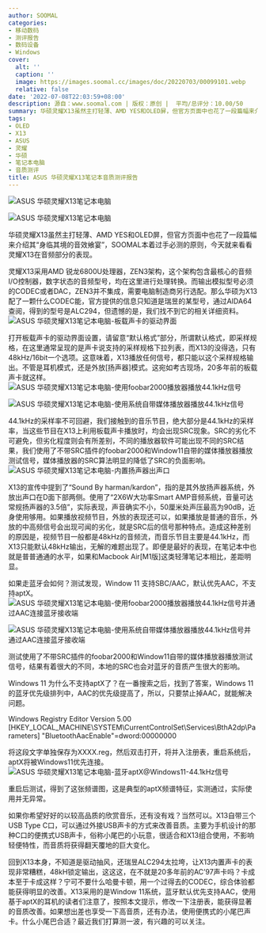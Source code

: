 ```yaml
---
author: SOOMAL
categories:
- 移动数码
- 测评报告
- 数码设备
- Windows
cover:
  alt: ''
  caption: ''
  image: https://images.soomal.cc/images/doc/20220703/00099101.webp
  relative: false
date: '2022-07-08T22:03:59+08:00'
description: 源自：www.soomal.com | 版权：原创 |  平均/总评分：10.00/50
summary: 华硕灵耀X13虽然主打轻薄、AMD YES和OLED屏，但官方页面中也花了一段篇幅来介绍其“身临其境的音效飨宴”，SOOMAL本着过手必测的原则，今天就来看看灵耀X13在音频部分的表现。
tags:
- OLED
- X13
- ASUS
- 灵耀
- 华硕
- 笔记本电脑
- 音质测评
title: ASUS 华硕灵耀X13笔记本音质测评报告
---
```


![ASUS 华硕灵耀X13笔记本电脑](https://images.soomal.cc/images/doc/20220623/00099007_01.webp)



![ASUS 华硕灵耀X13笔记本电脑](https://images.soomal.cc/images/doc/20220623/00099008_01.webp)



华硕灵耀X13虽然主打轻薄、AMD YES和OLED屏，但官方页面中也花了一段篇幅来介绍其“身临其境的音效飨宴”，SOOMAL本着过手必测的原则，今天就来看看灵耀X13在音频部分的表现。

灵耀X13采用AMD 锐龙6800U处理器，ZEN3架构，这个架构包含最核心的音频I/O控制器，数字状态的音频型号，均在这里进行处理转换。而输出模拟型号必须的CODEC或者DAC，ZEN3并不集成，需要电脑制造商另行选配。那么华硕为X13配了一颗什么CODEC能，官方提供的信息只知道是瑞昱的某型号，通过AIDA64查阅，得到的型号是ALC294，但遗憾的是，我们找不到它的相关详细资料。
![ASUS 华硕灵耀X13笔记本电脑-板载声卡的驱动界面](https://images.soomal.cc/images/doc/20220703/00099102.webp)




打开板载声卡的驱动界面设置，请留意“默认格式”部分，所谓默认格式，即采样规格，在这里通常呈现的是声卡说支持的采样规格下拉列表，而X13的没得选，只有48kHz/16bit一个选项。这意味着，X13播放任何信号，都只能以这个采样规格输出。不管是耳机模式，还是外放[扬声器]模式。这宛如考古现场，20多年前的板载声卡就这样。
![ASUS 华硕灵耀X13笔记本电脑-使用foobar2000播放器播放44.1kHz信号](https://images.soomal.cc/images/doc/20220703/00099103_01.webp)




![ASUS 华硕灵耀X13笔记本电脑-使用系统自带媒体播放器播放44.1kHz信号](https://images.soomal.cc/images/doc/20220703/00099104_01.webp)




44.1kHz的采样率不可回避，我们接触到的音乐节目，绝大部分是44.1kHz的采样率，当这些节目在X13上利用板载声卡播放时，均会出现SRC现象。SRC的劣化不可避免，但劣化程度则会有所差别，不同的播放器软件可能出现不同的SRC结果，我们使用了不带SRC插件的foobar2000和Window11自带的媒体播放器播放测试信号，媒体播放器的SRC算法明显的降低了SRC的负面影响。
![ASUS 华硕灵耀X13笔记本电脑-内置扬声器出声口](https://images.soomal.cc/images/doc/20220703/00099087_01.webp)




X13的宣传中提到了“Sound By harman/kardon”，指的是其外放扬声器系统，外放出声口在D面下部两侧。使用了“2X6W大功率Smart AMP音频系统，音量可达常规扬声器的3.5倍”，实际表现，声音确实不小，50厘米处声压最高为90dB，近身使用够用。如果播放视频节目，外放的表现还可以，如果播放是普通的音乐，外放的中高频信号会出现可闻的劣化，就是SRC后的信号那种特点。造成这种差别的原因是，视频节目一般都是48kHz的音频流，而音乐节目主要是44.1kHz，而X13只能默认48kHz输出，无解的难题出现了。即便是最好的表现，在笔记本中也就是普普通通的水平，如果和Macbook Air[M1版]这类轻薄笔记本相比，差距明显。

如果走蓝牙会如何？测试发现，Window 11 支持SBC/AAC，默认优先AAC，不支持aptX。 
![ASUS 华硕灵耀X13笔记本电脑-使用foobar2000播放器播放44.1kHz信号并通过AAC连接蓝牙接收端](https://images.soomal.cc/images/doc/20220703/00099105_01.webp)




![ASUS 华硕灵耀X13笔记本电脑-使用系统自带媒体播放器播放44.1kHz信号并通过AAC连接蓝牙接收端](https://images.soomal.cc/images/doc/20220703/00099106_01.webp)




测试使用了不带SRC插件的foobar2000和Window11自带的媒体播放器播放测试信号，结果有着很大的不同，本地的SRC也会对蓝牙的音质产生很大的影响。

Windows 11 为什么不支持aptX了？在一番搜索之后，找到了答案，Windows 11的蓝牙优先级排列中，AAC的优先级提高了，所以，只要禁止掉AAC，就能解决问题。


Windows Registry Editor Version 5.00
[HKEY_LOCAL_MACHINE\SYSTEM\CurrentControlSet\Services\BthA2dp\Parameters]
"BluetoothAacEnable"=dword:00000000

将这段文字单独保存为XXXX.reg，然后双击打开，将并入注册表，重启系统后，aptX将被Windows11优先连接。
![ASUS 华硕灵耀X13笔记本电脑-蓝牙aptX@Windows11-44.1kHz信号](https://images.soomal.cc/images/doc/20220703/00099107.webp)




重启后测试，得到了这张频谱图，这是典型的aptX频谱特征，实测通过，实际使用并无异常。

如果你希望好好的以较高品质的欣赏音乐，还有没有戏？当然可以。X13自带三个USB Type C口，可以通过外接USB声卡的方式来改善音质。主要为手机设计的那种C口的便携式USB声卡，俗称小尾巴的小玩意，很适合和X13组合使用，不影响轻便特性，而音质将获得翻天覆地的巨大变化。

回到X13本身，不知道是驱动抽风，还瑞昱ALC294太拉垮，让X13内置声卡的表现非常糟糕，48kH锁定输出，这这这，在不就是20多年前的AC’97声卡吗？卡成本至于卡成这样？宁可不要什么哈曼卡顿，用一个过得去的CODEC，综合体验都能获得明显的改善。X13采用的是Window 11系统，蓝牙默认优先支持AAC，使用基于aptX的耳机的读者们注意了，按照本文提示，修改一下注册表，能获得显著的音质改善。如果想出差也享受一下高音质，还有办法，使用便携式的小尾巴声卡。什么小尾巴合适？最近我们打算测一波，有兴趣的可以关注。